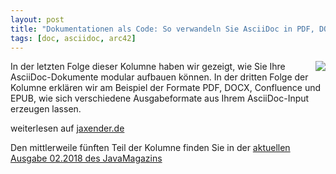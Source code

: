```yaml
---
layout: post
title: "Dokumentationen als Code: So verwandeln Sie AsciiDoc in PDF, DOCX, Confluence und EPUB"
tags: [doc, asciidoc, arc42]
---
```


<img style="float:right;" src="https://jaxenter.de/wp-content/uploads/2017/10/HHGDC.png" style="max-width:100%;" />

In der letzten Folge dieser Kolumne haben wir gezeigt, wie Sie Ihre AsciiDoc-Dokumente modular aufbauen können.
In der dritten Folge der Kolumne erklären wir am Beispiel der Formate PDF, DOCX, Confluence und EPUB, wie sich verschiedene Ausgabeformate aus Ihrem AsciiDoc-Input erzeugen lassen.

weiterlesen auf [jaxender.de](https://jaxenter.de/docs-as-code-65644)

Den mittlerweile fünften Teil der Kolumne finden Sie in der [aktuellen Ausgabe 02.2018 des JavaMagazins](https://jaxenter.de/magazine/java-magazin/)
